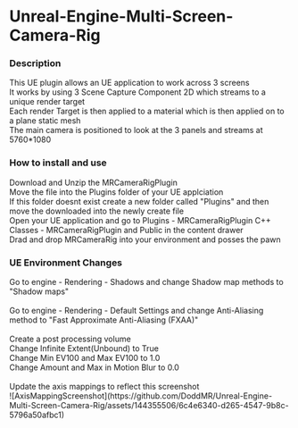 # Unreal-Engine-Multi-Screen-Camera-Rig
<h3>Description</h3> 
<p>
  This UE plugin allows an UE application to work across 3 screens<br>
  It works by using 3 Scene Capture Component 2D which streams to a unique render target<br>
  Each render Target is then applied to a material which is then applied on to a plane static mesh<br>
  The main camera is positioned to look at the 3 panels and streams at 5760*1080<br>
</p>
<h3>How to install and use</h3>

<p>
  Download and Unzip the MRCameraRigPlugin <br>
  Move the file into the Plugins folder of your UE applciation <br>
  If this folder doesnt exist create a new folder called "Plugins" and then move the downloaded into the newly create file <br>
  Open your UE application and go to Plugins - MRCameraRigPlugin C++ Classes - MRCameraRigPlugin and Public in the content drawer<br>
  Drad and drop MRCameraRig into your environment and posses the pawn<br>
</p>
<h3>UE Environment Changes</h3> 
<P>
  Go to engine - Rendering - Shadows and change Shadow map methods to "Shadow maps"<br><br>
  Go to engine - Rendering - Default Settings and change Anti-Aliasing method to "Fast Approximate Anti-Aliasing (FXAA)"<br><br>
  Create a post processing volume<br>
  Change Infinite Extent(Unbound) to True<br>
  Change Min EV100 and Max EV100 to 1.0<br>
  Change Amount and Max in Motion Blur to 0.0<br><br>
  Update the axis mappings to reflect this screenshot<br>
  ![AxisMappingScreenshot](https://github.com/DoddMR/Unreal-Engine-Multi-Screen-Camera-Rig/assets/144355506/6c4e6340-d265-4547-9b8c-5796a50afbc1)


</P>
